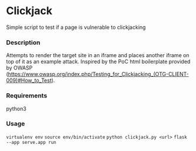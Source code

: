 # Clickjack
Simple script to test if a page is vulnerable to clickjacking

### Description
Attempts to render the target site in an iframe and places another iframe on top of it as an example attack. Inspired by the PoC html boilerplate provided by OWASP (https://www.owasp.org/index.php/Testing_for_Clickjacking_(OTG-CLIENT-009)#How_to_Test).

### Requirements
python3

### Usage
`virtualenv env`
`source env/bin/activate`
`python clickjack.py <url>`
`flask --app serve.app run`